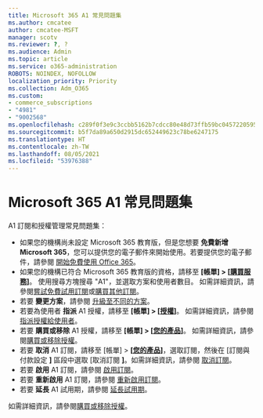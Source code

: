 ```yaml
---
title: Microsoft 365 A1 常見問題集
ms.author: cmcatee
author: cmcatee-MSFT
manager: scotv
ms.reviewer: ?, ?
ms.audience: Admin
ms.topic: article
ms.service: o365-administration
ROBOTS: NOINDEX, NOFOLLOW
localization_priority: Priority
ms.collection: Adm_O365
ms.custom:
- commerce_subscriptions
- "4981"
- "9002568"
ms.openlocfilehash: c289f0f3e9c3ccbb5162b7cdcc80e48d73ffb59bc0457220595676f8ae6742a1
ms.sourcegitcommit: b5f7da89a650d2915dc652449623c78be6247175
ms.translationtype: HT
ms.contentlocale: zh-TW
ms.lasthandoff: 08/05/2021
ms.locfileid: "53976388"
---
```

# <a name="microsoft-365-a1-faq"></a>Microsoft 365 A1 常見問題集

A1 訂閱和授權管理常見問題集：

- 如果您的機構尚未設定 Microsoft 365 教育版，但是您想要 **免費新增 Microsoft 365**，您可以提供您的電子郵件來開始使用。若要提供您的電子郵件，請參閱 [開始免費使用 Office 365](https://www.microsoft.com/education/products/office)。  
- 如果您的機構已符合 Microsoft 365 教育版的資格，請移至 **[帳單] > [[購買服務](https://go.microsoft.com/fwlink/p/?linkid=868433)]**。 使用搜尋方塊搜尋 "A1"，並選取方案和使用者數目。 如需詳細資訊，請參閱[嘗試免費試用訂閱](https://docs.microsoft.com/microsoft-365/commerce/try-or-buy-microsoft-365#try-a-free-trial-subscription)或[購買其他訂閱](https://docs.microsoft.com/microsoft-365/commerce/try-or-buy-microsoft-365#buy-a-different-subscription)。
- 若要 **變更方案**，請參閱 [升級至不同的方案](https://docs.microsoft.com/microsoft-365/commerce/subscriptions/upgrade-to-different-plan)。
- 若要為使用者 **指派** A1 授權，請移至 **[帳單] > [[授權](https://go.microsoft.com/fwlink/p/?linkid=842264)]**。 如需詳細資訊，請參閱[指派授權給使用者](https://docs.microsoft.com/microsoft-365/admin/manage/assign-licenses-to-users)。
- 若要 **購買或移除** A1 授權，請移至 **[帳單] > [[您的產品](https://go.microsoft.com/fwlink/p/?linkid=842054)]**。 如需詳細資訊，請參閱[購買或移除授權](https://docs.microsoft.com/microsoft-365/commerce/licenses/buy-licenses#buy-or-remove-licenses-for-your-business-subscription)。
- 若要 **取消** A1 訂閱，請移至 [帳單] > **[[您的產品](https://go.microsoft.com/fwlink/p/?linkid=842054)]**，選取訂閱，然後在 [訂閱與付款設定 **]** 區段中選取 [取消訂閱 **]**。如需詳細資訊，請參閱 [取消訂閱](https://docs.microsoft.com/microsoft-365/commerce/subscriptions/cancel-your-subscription)。
- 若要 **啟用** A1 訂閱，請參閱 [啟用訂閱](https://docs.microsoft.com/alchemyinsights/activate-your-office-365-subscription)。
- 若要 **重新啟用** A1 訂閱，請參閱 [重新啟用訂閱](https://docs.microsoft.com/alchemyinsights/reactivate-your-subscription)。
- 若要 **延長** A1 試用期，請參閱 [延長試用期](https://docs.microsoft.com/microsoft-365/commerce/extend-your-trial)。

如需詳細資訊，請參閱[購買或移除授權](https://docs.microsoft.com/microsoft-365/commerce/licenses/buy-licenses)。